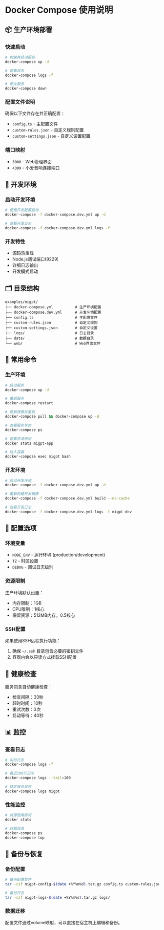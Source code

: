 # Docker Compose 使用说明

## 📦 生产环境部署

### 快速启动
```bash
# 构建并启动服务
docker-compose up -d

# 查看日志
docker-compose logs -f

# 停止服务
docker-compose down
```

### 配置文件说明
确保以下文件存在并正确配置：
- `config.ts` - 主配置文件
- `custom-rules.json` - 自定义规则配置
- `custom-settings.json` - 自定义设置配置

### 端口映射
- `3000` - Web管理界面
- `4399` - 小爱音响连接端口

## 🔧 开发环境

### 启动开发环境
```bash
# 使用开发配置启动
docker-compose -f docker-compose.dev.yml up -d

# 查看开发日志
docker-compose -f docker-compose.dev.yml logs -f
```

### 开发特性
- 源码热重载
- Node.js调试端口(9229)
- 详细日志输出
- 开发模式启动

## 🗂️ 目录结构

```
examples/migpt/
├── docker-compose.yml          # 生产环境配置
├── docker-compose.dev.yml      # 开发环境配置
├── config.ts                   # 主配置文件
├── custom-rules.json           # 自定义规则
├── custom-settings.json        # 自定义设置
├── logs/                       # 日志目录
├── data/                       # 数据目录
└── web/                        # Web界面文件
```

## 🚀 常用命令

### 生产环境
```bash
# 启动服务
docker-compose up -d

# 重启服务
docker-compose restart

# 更新镜像并重启
docker-compose pull && docker-compose up -d

# 查看服务状态
docker-compose ps

# 查看资源使用
docker stats migpt-app

# 进入容器
docker-compose exec migpt bash
```

### 开发环境
```bash
# 启动开发环境
docker-compose -f docker-compose.dev.yml up -d

# 重新构建开发镜像
docker-compose -f docker-compose.dev.yml build --no-cache

# 查看开发日志
docker-compose -f docker-compose.dev.yml logs -f migpt-dev
```

## 🔧 配置选项

### 环境变量
- `NODE_ENV` - 运行环境 (production/development)
- `TZ` - 时区设置
- `DEBUG` - 调试日志级别

### 资源限制
生产环境默认设置：
- 内存限制：1GB
- CPU限制：1核心
- 保留资源：512MB内存，0.5核心

### SSH配置
如果使用SSH远程执行功能：
1. 确保 `~/.ssh` 目录包含必要的密钥文件
2. 容器内会以只读方式挂载SSH配置

## 🏥 健康检查

服务包含自动健康检查：
- 检查间隔：30秒
- 超时时间：10秒
- 重试次数：3次
- 启动等待：40秒

## 📊 监控

### 查看日志
```bash
# 实时日志
docker-compose logs -f

# 最近100行日志
docker-compose logs --tail=100

# 特定服务日志
docker-compose logs migpt
```

### 性能监控
```bash
# 资源使用情况
docker stats

# 容器信息
docker-compose ps
docker-compose top
```

## 🔄 备份与恢复

### 备份配置
```bash
# 备份配置文件
tar -czf migpt-config-$(date +%Y%m%d).tar.gz config.ts custom-rules.json custom-settings.json

# 备份日志
tar -czf migpt-logs-$(date +%Y%m%d).tar.gz logs/
```

### 数据迁移
配置文件通过volume映射，可以直接在宿主机上编辑和备份。
